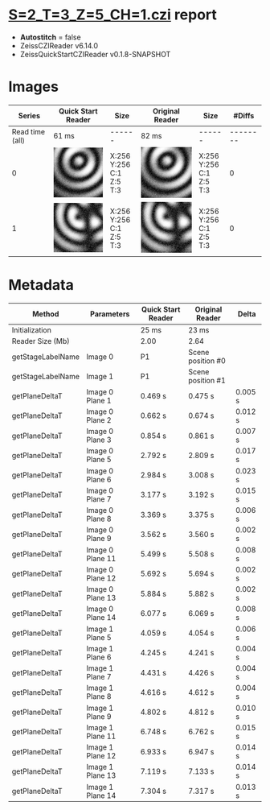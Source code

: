 # [S=2_T=3_Z=5_CH=1.czi](https://zenodo.org/record/7015307/files/S%3D2_T%3D3_Z%3D5_CH%3D1.czi) report
 - **Autostitch** = false
 - ZeissCZIReader v6.14.0
 - ZeissQuickStartCZIReader v0.1.8-SNAPSHOT

# Images 

| Series            | Quick Start Reader | Size | Original Reader | Size | #Diffs |
|-------------------|--------------------|------|-----------------|------|--------|
| Read time (all)   |61 ms|------|82 ms|------|--------|
|0|![S=2_T=3_Z=5_CH=1.quick_true.flat_true.stitch_false.series_0.jpg](S=2_T=3_Z=5_CH=1/S=2_T=3_Z=5_CH=1.quick_true.flat_true.stitch_false.series_0.jpg)|X:256<br>Y:256<br>C:1<br>Z:5<br>T:3|![S=2_T=3_Z=5_CH=1.quick_false.flat_true.stitch_false.series_0.jpg](S=2_T=3_Z=5_CH=1/S=2_T=3_Z=5_CH=1.quick_false.flat_true.stitch_false.series_0.jpg)|X:256<br>Y:256<br>C:1<br>Z:5<br>T:3|0|
|1|![S=2_T=3_Z=5_CH=1.quick_true.flat_true.stitch_false.series_1.jpg](S=2_T=3_Z=5_CH=1/S=2_T=3_Z=5_CH=1.quick_true.flat_true.stitch_false.series_1.jpg)|X:256<br>Y:256<br>C:1<br>Z:5<br>T:3|![S=2_T=3_Z=5_CH=1.quick_false.flat_true.stitch_false.series_1.jpg](S=2_T=3_Z=5_CH=1/S=2_T=3_Z=5_CH=1.quick_false.flat_true.stitch_false.series_1.jpg)|X:256<br>Y:256<br>C:1<br>Z:5<br>T:3|0|

# Metadata

|  Method            | Parameters       | Quick Start Reader | Original Reader | Delta  |
| -------------------|------------------|--------------------|-----------------|------- |
| Initialization     |                  |25 ms|23 ms|        |
| Reader Size (Mb)     |                  |2.00|2.64|        |
| getStageLabelName| Image 0 | P1| Scene position #0| |
| getStageLabelName| Image 1 | P1| Scene position #1| |
| getPlaneDeltaT| Image 0 Plane 1 |  0.469 s |  0.475 s | 0.005 s |
| getPlaneDeltaT| Image 0 Plane 2 |  0.662 s |  0.674 s | 0.012 s |
| getPlaneDeltaT| Image 0 Plane 3 |  0.854 s |  0.861 s | 0.007 s |
| getPlaneDeltaT| Image 0 Plane 5 |  2.792 s |  2.809 s | 0.017 s |
| getPlaneDeltaT| Image 0 Plane 6 |  2.984 s |  3.008 s | 0.023 s |
| getPlaneDeltaT| Image 0 Plane 7 |  3.177 s |  3.192 s | 0.015 s |
| getPlaneDeltaT| Image 0 Plane 8 |  3.369 s |  3.375 s | 0.006 s |
| getPlaneDeltaT| Image 0 Plane 9 |  3.562 s |  3.560 s | 0.002 s |
| getPlaneDeltaT| Image 0 Plane 11 |  5.499 s |  5.508 s | 0.008 s |
| getPlaneDeltaT| Image 0 Plane 12 |  5.692 s |  5.694 s | 0.002 s |
| getPlaneDeltaT| Image 0 Plane 13 |  5.884 s |  5.882 s | 0.002 s |
| getPlaneDeltaT| Image 0 Plane 14 |  6.077 s |  6.069 s | 0.008 s |
| getPlaneDeltaT| Image 1 Plane 5 |  4.059 s |  4.054 s | 0.006 s |
| getPlaneDeltaT| Image 1 Plane 6 |  4.245 s |  4.241 s | 0.004 s |
| getPlaneDeltaT| Image 1 Plane 7 |  4.431 s |  4.426 s | 0.004 s |
| getPlaneDeltaT| Image 1 Plane 8 |  4.616 s |  4.612 s | 0.004 s |
| getPlaneDeltaT| Image 1 Plane 9 |  4.802 s |  4.812 s | 0.010 s |
| getPlaneDeltaT| Image 1 Plane 11 |  6.748 s |  6.762 s | 0.015 s |
| getPlaneDeltaT| Image 1 Plane 12 |  6.933 s |  6.947 s | 0.014 s |
| getPlaneDeltaT| Image 1 Plane 13 |  7.119 s |  7.133 s | 0.014 s |
| getPlaneDeltaT| Image 1 Plane 14 |  7.304 s |  7.317 s | 0.013 s |
